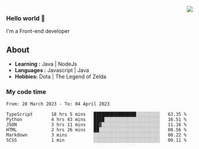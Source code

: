 <img align='right' src="https://github-readme-stats.vercel.app/api?username=jumodada&show_icons=true&theme=vue">

### Hello world 👋

I'm a Front-end developer 
    
## About
-  **Learning :** Java | NodeJs
-  **Languages :** Javascript | Java
-  **Hobbies:** Dota | The Legend of Zelda

### My code time

<!--START_SECTION:waka-->

```text
From: 28 March 2023 - To: 04 April 2023

TypeScript       18 hrs 5 mins   ████████████████░░░░░░░░░   63.35 %
Python           4 hrs 43 mins   ████░░░░░░░░░░░░░░░░░░░░░   16.51 %
JSON             3 hrs 11 mins   ██▓░░░░░░░░░░░░░░░░░░░░░░   11.16 %
HTML             2 hrs 26 mins   ██░░░░░░░░░░░░░░░░░░░░░░░   08.56 %
Markdown         3 mins          ░░░░░░░░░░░░░░░░░░░░░░░░░   00.22 %
SCSS             1 min           ░░░░░░░░░░░░░░░░░░░░░░░░░   00.11 %
```

<!--END_SECTION:waka-->
